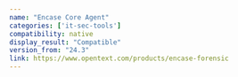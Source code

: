 ```yaml
---
name: "Encase Core Agent"
categories: ['it-sec-tools']
compatibility: native
display_result: "Compatible"
version_from: "24.3"
link: https://www.opentext.com/products/encase-forensic
---
```

